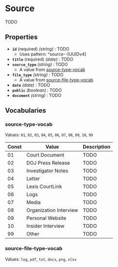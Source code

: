 # Source
TODO

## Properties
- **`id`** (required) *(string)* : TODO
	- Uses pattern: ^source--[UUIDv4]
- **`title`** (required) *(date)* : TODO
- **`source_type`** *(string)* : TODO
	- A value from [source-type-vocab](#source-type-vocab)
- **`file_type`** *(string)* : TODO
	- A value from [source-file-type-vocab](#source-file-type-vocab)
- **`date`** *(date)* : TODO
- **`public`** *(boolean)* : TODO
- **`document`** *(string)* : TODO

## Vocabularies

### source-type-vocab

Values: `01`, `02`, `03`, `04`, `05`, `06`, `07`, `08`, `09`, `10`, `99`

| Const | Value | Description |
| --- | --- | --- |
| 01 | Court Document | TODO|
| 02 | DOJ Press Release | TODO|
| 03 | Investigator Notes | TODO|
| 04 | Letter | TODO|
| 05 | Lexis CourtLink | TODO|
| 06 | Logs | TODO|
| 07 | Media | TODO|
| 08 | Organization Interview | TODO|
| 09 | Personal Website | TODO|
| 10 | Insider Interview | TODO|
| 99 | Other | TODO|

### source-file-type-vocab

Values: `log`, `pdf`, `txt`, `docx`, `png`, `xlsx`

